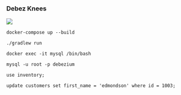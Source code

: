 ### Debez Knees

![](https://github.com/ottingbob/debezium-example/workflows/.github/workflows/action.yml/badge.svg)

`docker-compose up --build`

`./gradlew run`

`docker exec -it mysql /bin/bash`

`mysql -u root -p debezium`

`use inventory;`

`update customers set first_name = 'edmondson' where id = 1003;`
